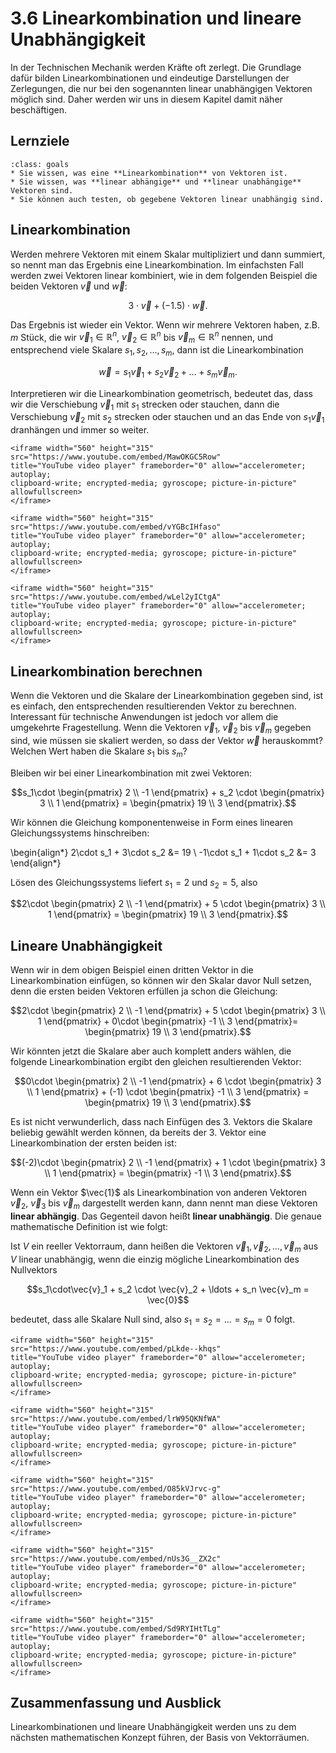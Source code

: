 # 3.6 Linearkombination und lineare Unabhängigkeit

In der Technischen Mechanik werden Kräfte oft zerlegt. Die Grundlage dafür
bilden Linearkombinationen und eindeutige Darstellungen der Zerlegungen, die nur
bei den sogenannten linear unabhängigen Vektoren möglich sind. Daher werden wir
uns in diesem Kapitel damit näher beschäftigen.

## Lernziele

```{admonition} Lernziele
:class: goals
* Sie wissen, was eine **Linearkombination** von Vektoren ist.
* Sie wissen, was **linear abhängige** und **linear unabhängige** Vektoren sind.
* Sie können auch testen, ob gegebene Vektoren linear unabhängig sind.
```

## Linearkombination

Werden mehrere Vektoren mit einem Skalar multipliziert und dann summiert, so
nennt man das Ergebnis eine Linearkombination. Im einfachsten Fall werden zwei
Vektoren linear kombiniert, wie in dem folgenden Beispiel die beiden Vektoren
$\vec{v}$ und $\vec{w}$:

$$3\cdot\vec{v} + (-1.5)\cdot \vec{w}.$$

Das Ergebnis ist wieder ein Vektor. Wenn wir mehrere Vektoren haben, z.B. $m$
Stück, die wir $\vec{v}_1\in\mathbb{R}^n$, $\vec{v}_2\in\mathbb{R}^n$ bis
$\vec{v}_m\in\mathbb{R}^n$ nennen, und entsprechend viele Skalare $s_1, s_2,
\ldots, s_m$, dann ist die Linearkombination

$$\vec{w} = s_1\vec{v}_1 + s_2\vec{v}_2 + \ldots + s_m\vec{v}_m.$$

Interpretieren wir die Linearkombination geometrisch, bedeutet das, dass wir die
Verschiebung $\vec{v}_1$ mit $s_1$ strecken oder stauchen, dann die Verschiebung
$\vec{v}_2$ mit $s_2$ strecken oder stauchen und an das Ende von $s_1\vec{v}_1$
dranhängen und immer so weiter.

```{dropdown} Video "Linearkombination Definition" von Mathematische Methoden
<iframe width="560" height="315" src="https://www.youtube.com/embed/MawOKGC5Row" 
title="YouTube video player" frameborder="0" allow="accelerometer; autoplay; 
clipboard-write; encrypted-media; gyroscope; picture-in-picture" allowfullscreen>
</iframe>
```

```{dropdown} Video "Linearkombination Beispiel" von Mathematische Methoden
<iframe width="560" height="315" src="https://www.youtube.com/embed/vYGBcIHfaso" 
title="YouTube video player" frameborder="0" allow="accelerometer; autoplay; 
clipboard-write; encrypted-media; gyroscope; picture-in-picture" allowfullscreen>
</iframe>
```

```{dropdown} Video "Linearkombinationen" von VisualX
<iframe width="560" height="315" src="https://www.youtube.com/embed/wLel2yICtgA" 
title="YouTube video player" frameborder="0" allow="accelerometer; autoplay; 
clipboard-write; encrypted-media; gyroscope; picture-in-picture" allowfullscreen>
</iframe>
```

## Linearkombination berechnen

Wenn die Vektoren und die Skalare der Linearkombination gegeben sind, ist es
einfach, den entsprechenden resultierenden Vektor zu berechnen. Interessant für
technische Anwendungen ist jedoch vor allem die umgekehrte Fragestellung. Wenn
die Vektoren $\vec{v}_1$, $\vec{v}_2$ bis $\vec{v}_m$ gegeben sind, wie müssen
sie skaliert werden, so dass der Vektor $\vec{w}$ herauskommt? Welchen Wert
haben die Skalare $s_1$ bis $s_m$?

Bleiben wir bei einer Linearkombination mit zwei Vektoren:

$$s_1\cdot \begin{pmatrix} 2 \\ -1 \end{pmatrix} +
s_2 \cdot \begin{pmatrix} 3 \\ 1 \end{pmatrix} =
\begin{pmatrix} 19 \\ 3 \end{pmatrix}.$$

Wir können die Gleichung komponentenweise in Form eines linearen
Gleichungssystems hinschreiben:

\begin{align*}
2\cdot s_1 + 3\cdot s_2 &= 19 \\
-1\cdot s_1 + 1\cdot s_2 &= 3
\end{align*}

Lösen des Gleichungssystems liefert $s_1 = 2$ und $s_2 = 5$, also

$$2\cdot \begin{pmatrix} 2 \\ -1 \end{pmatrix} +
5 \cdot \begin{pmatrix} 3 \\ 1 \end{pmatrix} =
\begin{pmatrix} 19 \\ 3 \end{pmatrix}.$$

## Lineare Unabhängigkeit

Wenn wir in dem obigen Beispiel einen dritten Vektor in die Linearkombination
einfügen, so können wir den Skalar davor Null setzen, denn die ersten beiden
Vektoren erfüllen ja schon die Gleichung:

$$2\cdot \begin{pmatrix} 2 \\ -1 \end{pmatrix} +
5 \cdot \begin{pmatrix} 3 \\ 1 \end{pmatrix} +
0\cdot \begin{pmatrix} -1 \\ 3 \end{pmatrix}=
\begin{pmatrix} 19 \\ 3 \end{pmatrix}.$$

Wir könnten jetzt die Skalare aber auch komplett anders wählen, die folgende
Linearkombination ergibt den gleichen resultierenden Vektor:

$$0\cdot \begin{pmatrix} 2 \\ -1 \end{pmatrix} +
6 \cdot \begin{pmatrix} 3 \\ 1 \end{pmatrix} + (-1) \cdot
\begin{pmatrix} -1 \\ 3 \end{pmatrix} =
\begin{pmatrix} 19 \\ 3 \end{pmatrix}.$$

Es ist nicht verwunderlich, dass nach Einfügen des 3. Vektors die Skalare
beliebig gewählt werden können, da bereits der 3. Vektor eine Linearkombination
der ersten beiden ist:

$$(-2)\cdot \begin{pmatrix} 2 \\ -1 \end{pmatrix} +
1 \cdot \begin{pmatrix} 3 \\ 1 \end{pmatrix} =
\begin{pmatrix} -1 \\ 3 \end{pmatrix}.$$

Wenn ein Vektor $\vec{1}$ als Linearkombination von anderen Vektoren
$\vec{v}_2$, $\vec{v}_3$ bis $\vec{v}_m$ dargestellt werden kann, dann nennt man
diese Vektoren **linear abhängig**. Das Gegenteil davon heißt **linear
unabhängig**. Die genaue mathematische Definition ist wie folgt:

Ist $V$ ein reeller Vektorraum, dann heißen die Vektoren $\vec{v}_1, \vec{v}_2,
\ldots, \vec{v}_m$ aus $V$ linear unabhängig, wenn die einzig mögliche
Linearkombination des Nullvektors

$$s_1\cdot\vec{v}_1 + s_2 \cdot \vec{v}_2 + \ldots + s_n \vec{v}_m = \vec{0}$$

bedeutet, dass alle Skalare Null sind, also $s_1 = s_2 = \dots = s_m = 0$ folgt.

```{dropdown} Video "Lineare Abhängigkeit" von Mathematrick
<iframe width="560" height="315" src="https://www.youtube.com/embed/pLkde--khqs" 
title="YouTube video player" frameborder="0" allow="accelerometer; autoplay; 
clipboard-write; encrypted-media; gyroscope; picture-in-picture" allowfullscreen>
</iframe>
```

```{dropdown} Video "Lineare Unabhängigkeit - Definition" von Mathematische Methoden
<iframe width="560" height="315" src="https://www.youtube.com/embed/lrW95QKNfWA" 
title="YouTube video player" frameborder="0" allow="accelerometer; autoplay; 
clipboard-write; encrypted-media; gyroscope; picture-in-picture" allowfullscreen>
</iframe>
```

```{dropdown} Video "Lineare Unabhängigkeit - Beispiel 1" von Mathematische Methoden
<iframe width="560" height="315" src="https://www.youtube.com/embed/O85kVJrvc-g" 
title="YouTube video player" frameborder="0" allow="accelerometer; autoplay; 
clipboard-write; encrypted-media; gyroscope; picture-in-picture" allowfullscreen>
</iframe>
```

```{dropdown} Video "Lineare Unabhängigkeit - Beispiel 2" von Mathematische Methoden
<iframe width="560" height="315" src="https://www.youtube.com/embed/nUs3G__ZX2c" 
title="YouTube video player" frameborder="0" allow="accelerometer; autoplay; 
clipboard-write; encrypted-media; gyroscope; picture-in-picture" allowfullscreen>
</iframe>
```

```{dropdown} Video "Lineare Unabhängigkeit - Beispiel 3" von Mathematische Methoden
<iframe width="560" height="315" src="https://www.youtube.com/embed/Sd9RYIHtTLg" 
title="YouTube video player" frameborder="0" allow="accelerometer; autoplay; 
clipboard-write; encrypted-media; gyroscope; picture-in-picture" allowfullscreen>
</iframe>
```

## Zusammenfassung und Ausblick

Linearkombinationen und lineare Unabhängigkeit werden uns zu dem nächsten
mathematischen Konzept führen, der Basis von Vektorräumen.
